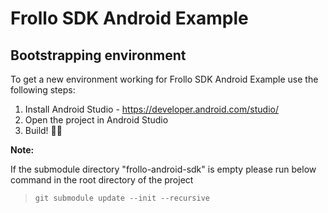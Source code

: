 # Frollo SDK Android Example

## Bootstrapping environment

To get a new environment working for Frollo SDK Android Example use the following steps:

1. Install Android Studio - https://developer.android.com/studio/
2. Open the project in Android Studio
3. Build! 👷‍♂️

**Note:**

If the submodule directory "frollo-android-sdk" is empty please run below command in the root directory of the project
> `git submodule update --init --recursive`